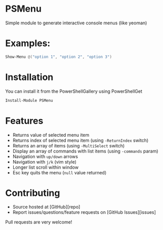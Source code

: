 # PSMenu

Simple module to generate interactive console menus (like yeoman)

# Examples:

```powershell
Show-Menu @("option 1", "option 2", "option 3")
```

# Installation

You can install it from the PowerShellGallery using PowerShellGet

```powershell
Install-Module PSMenu
```

# Features

- Returns value of selected menu item
- Returns index of selected menu item (using `-ReturnIndex` switch)
- Returns an array of items (using `-MultiSelect` switch)
- Display an array of commands with list items (using `-commands` param)
- Navigation with `up/down` arrows
- Navigation with `j/k` (vim style)
- Longer list scroll within window
- Esc key quits the menu (`null` value returned)

# Contributing

- Source hosted at [GitHub][repo]
- Report issues/questions/feature requests on [GitHub Issues][issues]

Pull requests are very welcome!
